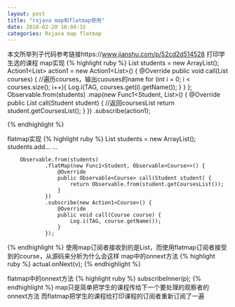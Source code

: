 ```yaml
---
layout: post
title: "rxjava map和flatmap使用"
date: 2018-02-20 16:04:32
categories: Rxjava map flatmap
---
```

本文所举列子代码参考链接https://www.jianshu.com/p/52cd2d514528
打印学生选的课程
map实现
{% highlight ruby %}
List<Student> students = new ArrayList<Student>();
        Action1<List<Course>> action1 = new Action1<List<Course>>() {
            @Override
            public void call(List<Course> courses) {
                //遍历courses，输出cuouses的name
                 for (int i = 0; i < courses.size(); i++){
                    Log.i(TAG, courses.get(i).getName());
                }
            }
        };
        Observable.from(students)
                .map(new Func1<Student, List<Course>>() {
                    @Override
                    public List<Course> call(Student student) {
                        //返回coursesList
                        return student.getCoursesList();
                    }
                })
                .subscribe(action1);

{% endhighlight %}

flatmap实现
{% highlight ruby %}
List<Student> students = new ArrayList<Student>();
        students.add...
        ...

        Observable.from(students)
                .flatMap(new Func1<Student, Observable<Course>>() {
                    @Override
                    public Observable<Course> call(Student student) {
                        return Observable.from(student.getCoursesList());
                    }
                })
                .subscribe(new Action1<Course>() {
                    @Override
                    public void call(Course course) {
                        Log.i(TAG, course.getName());
                    }
                });
{% endhighlight %}
使用map订阅者接收到的是List<Course>，而使用flatmap订阅者接受到的course，从源码来分析为什么会这样
map中的onnext方法
{% highlight ruby %}
actual.onNext(v);
{% endhighlight %}

flatmap中的onnext方法
{% highlight ruby %}
subscribeInner(p);
{% endhighlight %}
map只是简单把学生的课程传给下一个要处理的观察者的onnext方法
而flatmap把学生的课程给打印课程的订阅者重新订阅了一遍
